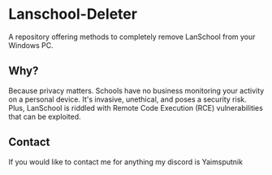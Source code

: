# Lanschool-Deleter
A repository offering methods to completely remove LanSchool from your Windows PC.

## Why?
Because privacy matters. Schools have no business monitoring your activity on a personal device. It's invasive, unethical, and poses a security risk. Plus, LanSchool is riddled with Remote Code Execution (RCE) vulnerabilities that can be exploited.

## Contact
If you would like to contact me for anything my discord is Yaimsputnik
